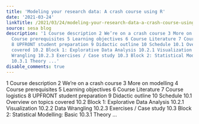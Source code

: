 ```yaml
---
title: 'Modeling your research data: A crash course using R'
date: '2021-03-24'
linkTitle: /2021/03/24/modeling-your-research-data-a-crash-course-using-r/
source: sesa blog
description: '1 Course description 2 We’re on a crash course 3 More on modelling 4
  Course prerequisites 5 Learning objectives 6 Course Literature 7 Course logistics
  8 UPFRONT student preparation 9 Didactic outline 10 Schedule 10.1 Overview on topics
  covered 10.2 Block 1: Explorative Data Analysis 10.2.1 Visualization 10.2.2 Data
  Wrangling 10.2.3 Exercises / Case study 10.3 Block 2: Statistical Modelling: Basic
  10.3.1 Theory ...'
disable_comments: true
---
```

1 Course description 2 We’re on a crash course 3 More on modelling 4 Course prerequisites 5 Learning objectives 6 Course Literature 7 Course logistics 8 UPFRONT student preparation 9 Didactic outline 10 Schedule 10.1 Overview on topics covered 10.2 Block 1: Explorative Data Analysis 10.2.1 Visualization 10.2.2 Data Wrangling 10.2.3 Exercises / Case study 10.3 Block 2: Statistical Modelling: Basic 10.3.1 Theory ...